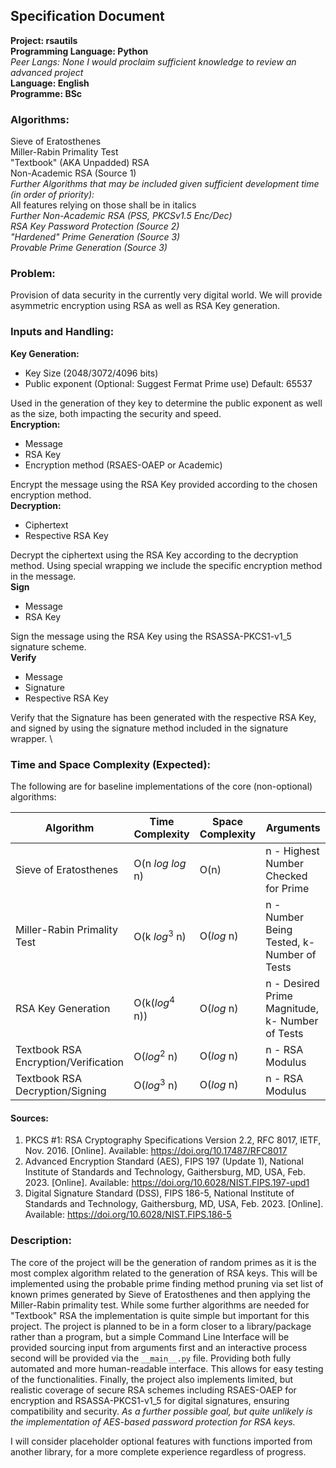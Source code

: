 ## Specification Document
**Project: rsautils** \
**Programming Language: Python** \
*Peer Langs: None I would proclaim sufficient knowledge to review an advanced project* \
**Language: English** \
**Programme: BSc**
### Algorithms:
Sieve of Eratosthenes \
Miller-Rabin Primality Test \
"Textbook" (AKA Unpadded) RSA \
Non-Academic RSA (Source 1) \
*Further Algorithms that may be included given sufficient development time (in order of priority):* \
All features relying on those shall be in italics \
*Further Non-Academic RSA (PSS, PKCSv1.5 Enc/Dec)* \
*RSA Key Password Protection (Source 2)* \
*"Hardened" Prime Generation (Source 3)* \
*Provable Prime Generation (Source 3)*
### Problem:
Provision of data security in the currently very digital world. We will provide asymmetric encryption using RSA as well as RSA Key generation.
### Inputs and Handling:
**Key Generation:**
- Key Size (2048/3072/4096 bits)
- Public exponent (Optional: Suggest Fermat Prime use) Default: 65537

Used in the generation of they key to determine the public exponent as well as the size, both impacting the security and speed. \
**Encryption:**
 - Message
 - RSA Key
 - Encryption method (RSAES-OAEP or Academic)

Encrypt the message using the RSA Key provided according to the chosen encryption method. \
**Decryption:**
 - Ciphertext
 - Respective RSA Key

Decrypt the ciphertext using the RSA Key according to the decryption method.
Using special wrapping we include the specific encryption method in the message. \
**Sign**
 - Message
 - RSA Key

Sign the message using the RSA Key using the RSASSA-PKCS1-v1_5 signature scheme. \
**Verify**
 - Message
 - Signature
 - Respective RSA Key

Verify that the Signature has been generated with the respective RSA Key, and signed by using the signature method
included in the signature wrapper. \
### Time and Space Complexity (Expected):
The following are for baseline implementations of the core (non-optional) algorithms:

| Algorithm                            | Time Complexity           | Space Complexity | Arguments                                        |
|--------------------------------------|---------------------------|------------------|--------------------------------------------------|
| Sieve of Eratosthenes                | O(n *log* *log* n)        | O(n)             | n - Highest Number Checked for Prime             |
| Miller-Rabin Primality Test          | O(k *log*<sup>3</sup> n)  | O(*log* n)       | n - Number Being Tested, k- Number of Tests      |
| RSA Key Generation                   | O(k(*log*<sup>4</sup> n)) | O(*log* n)       | n - Desired Prime Magnitude, k- Number of Tests  |
| Textbook RSA Encryption/Verification | O(*log*<sup>2</sup> n)    | O(*log* n)       | n - RSA Modulus                                  |
| Textbook RSA Decryption/Signing      | O(*log*<sup>3</sup> n)    | O(*log* n)       | n - RSA Modulus                                  |

#### Sources:
1. PKCS #1: RSA Cryptography Specifications Version 2.2, RFC 8017, IETF, Nov. 2016. [Online]. Available: https://doi.org/10.17487/RFC8017
2. Advanced Encryption Standard (AES), FIPS 197 (Update 1), National Institute of Standards and Technology, Gaithersburg, MD, USA, Feb. 2023. [Online]. Available: https://doi.org/10.6028/NIST.FIPS.197-upd1
3. Digital Signature Standard (DSS), FIPS 186-5, National Institute of Standards and Technology, Gaithersburg, MD, USA, Feb. 2023. [Online]. Available: https://doi.org/10.6028/NIST.FIPS.186-5
### Description:
The core of the project will be the generation of random primes as it is the most complex algorithm related to the generation of RSA keys.
This will be implemented using the probable prime finding method pruning via set list of known primes generated by Sieve of Eratosthenes and then applying the Miller-Rabin primality test.
While some further algorithms are needed for "Textbook" RSA the implementation is quite simple but important for this project.
The project is planned to be in a form closer to a library/package rather than a program, but a simple Command Line Interface will be provided sourcing input from arguments first and an interactive process second
will be provided via the `__main__.py` file. Providing both fully automated and more human-readable interface. This allows for easy testing of the functionalities.
Finally, the project also implements limited, but realistic coverage of secure RSA schemes including RSAES-OAEP for encryption
and  RSASSA-PKCS1-v1_5 for digital signatures, ensuring compatibility and security.
*As a further possible goal, but quite unlikely is the implementation of AES-based password protection for RSA keys.*

I will consider placeholder optional features with functions imported from another library, for a more complete experience regardless of progress.
